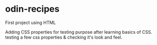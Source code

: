 # odin-recipes

First project using HTML

Adding CSS properties for testing purpose after learning basics of CSS.
testing a few css properties & checking it's look and feel.
